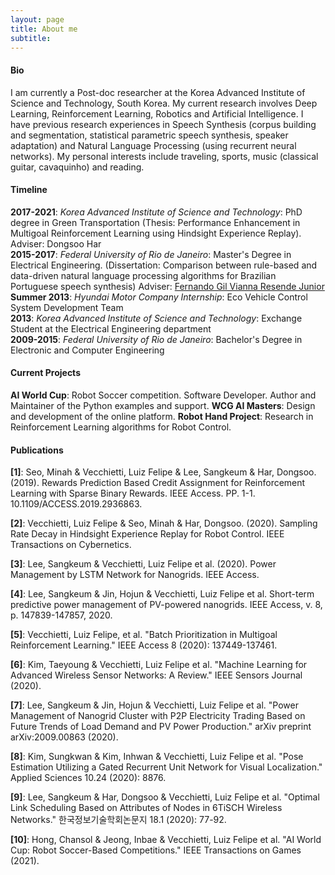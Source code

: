 ```yaml
---
layout: page
title: About me
subtitle: 
---
```


#### Bio

I am currently a Post-doc researcher at the Korea Advanced Institute of Science and Technology, South Korea. My current research involves Deep Learning, Reinforcement Learning, Robotics and Artificial Intelligence. I have previous research experiences in Speech Synthesis (corpus building and segmentation, statistical parametric speech synthesis, speaker adaptation) and Natural Language Processing (using recurrent neural networks). My personal interests include traveling, sports, music (classical guitar, cavaquinho) and reading.

#### Timeline

**2017-2021**: _Korea Advanced Institute of Science and Technology_: PhD degree in Green Transportation (Thesis: Performance Enhancement in Multigoal Reinforcement Learning using Hindsight Experience Replay). Adviser: Dongsoo Har  
**2015-2017**: _Federal University of Rio de Janeiro_: Master's Degree in Electrical Engineering. (Dissertation: Comparison between rule-based and data-driven natural language processing algorithms for Brazilian Portuguese speech synthesis) Adviser: [Fernando Gil Vianna Resende Junior](http://pee.ufrj.br/prof/?ID=gil)  
**Summer 2013**: _Hyundai Motor Company Internship_: Eco Vehicle Control System Development Team  
**2013**: _Korea Advanced Institute of Science and Technology_: Exchange Student at the Electrical Engineering department  
**2009-2015**: _Federal University of Rio de Janeiro_: Bachelor's Degree in Electronic and Computer Engineering

#### Current Projects
 
**AI World Cup**: Robot Soccer competition. Software Developer. Author and Maintainer of the Python examples and support.
**WCG AI Masters**: Design and development of the online platform.
**Robot Hand Project**: Research in Reinforcement Learning algorithms for Robot Control.

#### Publications
 
**[1]**: Seo, Minah & Vecchietti, Luiz Felipe & Lee, Sangkeum & Har, Dongsoo. (2019). Rewards Prediction Based Credit Assignment for Reinforcement Learning with Sparse Binary Rewards. IEEE Access. PP. 1-1. 10.1109/ACCESS.2019.2936863. 

**[2]**: Vecchietti, Luiz Felipe & Seo, Minah & Har, Dongsoo. (2020). Sampling Rate Decay in Hindsight Experience Replay for Robot Control. IEEE Transactions on Cybernetics.  

**[3]**: Lee, Sangkeum & Vecchietti, Luiz Felipe et al. (2020). Power Management by LSTM Network for Nanogrids. IEEE Access.

**[4]**: Lee, Sangkeum & Jin, Hojun & Vecchietti, Luiz Felipe et al. Short-term predictive power management of PV-powered nanogrids. IEEE Access, v. 8, p. 147839-147857, 2020.

**[5]**: Vecchietti, Luiz Felipe, et al. "Batch Prioritization in Multigoal Reinforcement Learning." IEEE Access 8 (2020): 137449-137461.

**[6]**: Kim, Taeyoung & Vecchietti, Luiz Felipe et al. "Machine Learning for Advanced Wireless Sensor Networks: A Review." IEEE Sensors Journal (2020).

**[7]**: Lee, Sangkeum & Jin, Hojun & Vecchietti, Luiz Felipe et al. "Power Management of Nanogrid Cluster with P2P Electricity Trading Based on Future Trends of Load Demand and PV Power Production." arXiv preprint arXiv:2009.00863 (2020).

**[8]**: Kim, Sungkwan & Kim, Inhwan & Vecchietti, Luiz Felipe et al. "Pose Estimation Utilizing a Gated Recurrent Unit Network for Visual Localization." Applied Sciences 10.24 (2020): 8876.

**[9]**: Lee, Sangkeum & Har, Dongsoo & Vecchietti, Luiz Felipe et al. "Optimal Link Scheduling Based on Attributes of Nodes in 6TiSCH Wireless Networks." 한국정보기술학회논문지 18.1 (2020): 77-92.

**[10]**: Hong, Chansol & Jeong, Inbae & Vecchietti, Luiz Felipe et al. "AI World Cup: Robot Soccer-Based Competitions." IEEE Transactions on Games (2021).